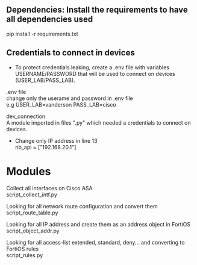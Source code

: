 ## Dependencies: Install the requirements to have all dependencies used

pip install -r requirements.txt

## Credentials to connect in devices

- To protect credentials leaking, create a .env file with variables USERNAME/PASSWORD that will be used to connect on devices (USER_LAB/PASS_LAB).

.env file</br>
change only the userame and password in .env file</br>
e.g USER_LAB=vanderson PASS_LAB=cisco</br>

dev_connection</br>
A module imported in files ".py" which needed a credentials to connect on devices.

- Change only IP address in line 13</br>
nb_api = ["192.168.20.1"]</br>

# Modules

</b>Collect all interfaces on Cisco ASA</br></b>
script_collect_intf.py

</b>Looking for all network route configuration and convert them </br></b>
script_route_table.py

</b>Looking for all IP address and create them as an address object in FortiOS </br></b>
script_object_addr.py

</b>Looking for all access-list extended, standard, deny... and converting to FortiOS rules</br></b>
script_rules.py